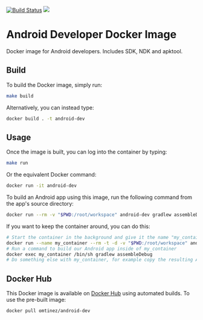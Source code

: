 [![Build Status](https://dev.azure.com/owahltinez/GitHubCI/_apis/build/status/omtinez.android-dev?branchName=master)](https://dev.azure.com/owahltinez/GitHubCI/_build/latest?definitionId=2&branchName=master)
[![](https://images.microbadger.com/badges/version/omtinez/android-dev.svg)](https://hub.docker.com/r/omtinez/android-dev)

# Android Developer Docker Image
Docker image for Android developers. Includes SDK, NDK and apktool.


## Build
To build the Docker image, simply run:
```sh
make build
```

Alternatively, you can instead type:
```sh
docker build . -t android-dev
```

## Usage
Once the image is built, you can log into the container by typing:
```sh
make run
```

Or the equivalent Docker command:
```sh
docker run -it android-dev
```

To build an Android app using this image, run the following command from the app's source directory:
```sh
docker run --rm -v "$PWD:/root/workspace" android-dev gradlew assembleDebug
```

If you want to keep the container around, you can do this:
```sh
# Start the container in the background and give it the name "my_container"
docker run --name my_container --rm -t -d -v "$PWD:/root/workspace" android-dev
# Run a command to build our Android app inside of my_container
docker exec my_container /bin/sh gradlew assembleDebug
# Do something else with my_container, for example copy the resulting APK file
```

## Docker Hub
This Docker image is available on [Docker Hub](https://hub.docker.com/r/omtinez/android-dev) using
automated builds. To use the pre-built image:
```sh
docker pull omtinez/android-dev
```
